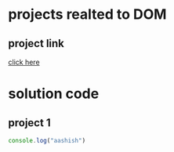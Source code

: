 <!-- click on markdown preview button on the top right corner to see the preview of this markdown file -->

# projects realted to DOM  

## project link
[click here](https://stackblitz.com/edit/dom-project-chaiaurcode?file=index.html)

# solution code

## project 1

```javascript
console.log("aashish")

```